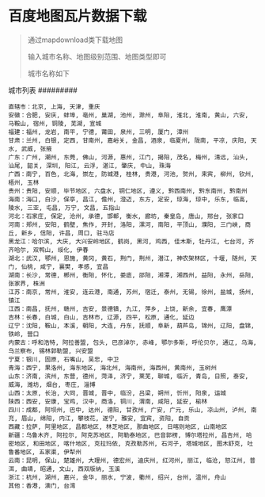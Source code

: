 ﻿百度地图瓦片数据下载
===========================

> 通过mapdownload类下载地图
> 
> 输入城市名称、地图级别范围、地图类型即可
> 
> 城市名称如下

城市列表
#########

	直辖市：北京, 上海, 天津, 重庆
	安徽：合肥, 安庆, 蚌埠, 亳州, 巢湖, 池州, 滁州, 阜阳, 淮北, 淮南, 黄山, 六安, 马鞍山, 宿州, 铜陵, 芜湖, 宣城
	福建：福州, 龙岩, 南平, 宁德, 莆田, 泉州, 三明, 厦门, 漳州
	甘肃：兰州, 白银, 定西, 甘南州, 嘉峪关, 金昌, 酒泉, 临夏州, 陇南, 平凉, 庆阳, 天水, 武威, 张掖
	广东：广州, 潮州, 东莞, 佛山, 河源, 惠州, 江门, 揭阳, 茂名, 梅州, 清远, 汕头, 汕尾, 韶关, 深圳, 阳江, 云浮, 湛江, 肇庆, 中山, 珠海
	广西：南宁, 百色, 北海, 崇左, 防城港, 桂林, 贵港, 河池, 贺州, 来宾, 柳州, 钦州, 梧州, 玉林
	贵州：贵阳, 安顺, 毕节地区, 六盘水, 铜仁地区, 遵义, 黔西南州, 黔东南州, 黔南州
	海南：海口, 白沙, 保亭, 昌江, 儋州, 澄迈, 东方, 定安, 琼海, 琼中, 乐东, 临高, 陵水, 三亚, 屯昌, 万宁, 文昌, 五指山
	河北：石家庄, 保定, 沧州, 承德, 邯郸, 衡水, 廊坊, 秦皇岛, 唐山, 邢台, 张家口
	河南：郑州, 安阳, 鹤壁, 焦作, 开封, 洛阳, 漯河, 南阳, 平顶山, 濮阳, 三门峡, 商丘, 新乡, 信阳, 许昌, 周口, 驻马店
	黑龙江：哈尔滨, 大庆, 大兴安岭地区, 鹤岗, 黑河, 鸡西, 佳木斯, 牡丹江, 七台河, 齐齐哈尔, 双鸭山, 绥化, 伊春
	湖北：武汉, 鄂州, 恩施, 黄冈, 黄石, 荆门, 荆州, 潜江, 神农架林区, 十堰, 随州, 天门, 仙桃, 咸宁, 襄樊, 孝感, 宜昌
	湖南：长沙, 常德, 郴州, 衡阳, 怀化, 娄底, 邵阳, 湘潭, 湘西州, 益阳, 永州, 岳阳, 张家界, 株洲
	江苏：南京, 常州, 淮安, 连云港, 南通, 苏州, 宿迁, 泰州, 无锡, 徐州, 盐城, 扬州, 镇江
	江西：南昌, 抚州, 赣州, 吉安, 景德镇, 九江, 萍乡, 上饶, 新余, 宜春, 鹰潭
	吉林：长春, 白城, 白山, 吉林市, 辽源, 四平, 松原, 通化, 延边
	辽宁：沈阳, 鞍山, 本溪, 朝阳, 大连, 丹东, 抚顺, 阜新, 葫芦岛, 锦州, 辽阳, 盘锦, 铁岭, 营口
	内蒙古：呼和浩特, 阿拉善盟, 包头, 巴彦淖尔, 赤峰, 鄂尔多斯, 呼伦贝尔, 通辽, 乌海, 乌兰察布, 锡林郭勒盟, 兴安盟
	宁夏：银川, 固原, 石嘴山, 吴忠, 中卫
	青海：西宁, 果洛州, 海东地区, 海北州, 海南州, 海西州, 黄南州, 玉树州
	山东：济南, 滨州, 东营, 德州, 菏泽, 济宁, 莱芜, 聊城, 临沂, 青岛, 日照, 泰安, 威海, 潍坊, 烟台, 枣庄, 淄博
	山西：太原, 长治, 大同, 晋城, 晋中, 临汾, 吕梁, 朔州, 忻州, 阳泉, 运城
	陕西：西安, 安康, 宝鸡, 汉中, 商洛, 铜川, 渭南, 咸阳, 延安, 榆林
	四川：成都, 阿坝州, 巴中, 达州, 德阳, 甘孜州, 广安, 广元, 乐山, 凉山州, 泸州, 南充, 眉山, 绵阳, 内江, 攀枝花, 遂宁, 雅安, 宜宾, 资阳, 自贡
	西藏：拉萨, 阿里地区, 昌都地区, 林芝地区, 那曲地区, 日喀则地区, 山南地区
	新疆：乌鲁木齐, 阿拉尔, 阿克苏地区, 阿勒泰地区, 巴音郭楞, 博尔塔拉州, 昌吉州, 哈密地区, 和田地区, 喀什地区, 克拉玛依, 克孜勒苏州, 石河子, 塔城地区, 图木舒克, 吐鲁番地区, 五家渠, 伊犁州
	云南：昆明, 保山, 楚雄州, 大理州, 德宏州, 迪庆州, 红河州, 丽江, 临沧, 怒江州, 普洱, 曲靖, 昭通, 文山, 西双版纳, 玉溪
	浙江：杭州, 湖州, 嘉兴, 金华, 丽水, 宁波, 衢州, 绍兴, 台州, 温州, 舟山
	其他：香港, 澳门, 台湾




